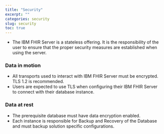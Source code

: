 ```yaml
---
title: "Security"
excerpt: ""
categories: security
slug: security
toc: true
---
```



* The IBM FHIR Server is a stateless offering. It is the responsibility of the user to ensure that the proper security measures are established when using the server. 

### Data in motion

* All transports used to interact with IBM FHIR Server must be encrypted. TLS 1.2 is recommended. 
* Users are expected to use TLS when configuring their IBM FHIR Server to connect with their database instance.

### Data at rest

* The prerequisite database must have data encryption enabled.  
* Each instance is responsible for Backup and Recovery of the Database and must backup solution specific configurations.